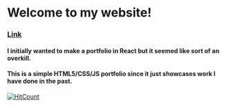 # Welcome to my website!

### [Link](https://karan-monga.github.io/.)

#### I initially wanted to make a portfolio in React but it seemed like sort of an overkill. 
#### This is a simple HTML5/CSS/JS portfolio since it just showcases work I have done in the past.

[![HitCount](http://hits.dwyl.io/karan-monga/karan-mongagithubio.svg)](http://hits.dwyl.io/karan-monga/karan-mongagithubio)
